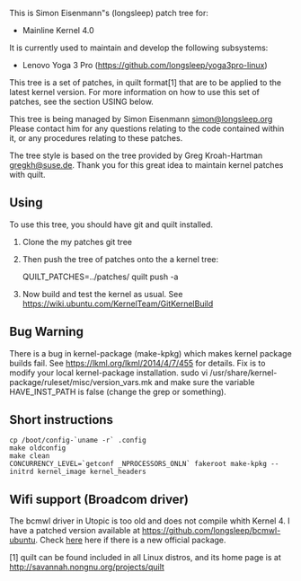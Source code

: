 This is Simon Eisenmann"s (longsleep) patch tree for:
  - Mainline Kernel 4.0

It is currently used to maintain and develop the following subsystems:
  - Lenovo Yoga 3 Pro (https://github.com/longsleep/yoga3pro-linux)

This tree is a set of patches, in quilt format[1] that are to be applied
to the latest kernel version.  For more information on how to use this
set of patches, see the section USING below.

This tree is being managed by Simon Eisenmann <simon@longsleep.org>
Please contact him for any questions relating to the code contained
within it, or any procedures relating to these patches.

The tree style is based on the tree provided by Greg Kroah-Hartman
<gregkh@suse.de>. Thank you for this great idea to maintain kernel
patches with quilt.

## Using

To use this tree, you should have git and quilt installed.

1. Clone the my patches git tree

2. Then push the tree of patches onto the a kernel tree:

	QUILT_PATCHES=../patches/ quilt push -a

3. Now build and test the kernel as usual. See https://wiki.ubuntu.com/KernelTeam/GitKernelBuild

## Bug Warning

  There is a bug in kernel-package (make-kpkg) which makes kernel package builds fail.
  See https://lkml.org/lkml/2014/4/7/455 for details. Fix is to modify your local
  kernel-package installation.
  sudo vi /usr/share/kernel-package/ruleset/misc/version_vars.mk
  and make sure the variable HAVE_INST_PATH is false (change the grep or something).

## Short instructions

	cp /boot/config-`uname -r` .config
	make oldconfig
	make clean
	CONCURRENCY_LEVEL=`getconf _NPROCESSORS_ONLN` fakeroot make-kpkg --initrd kernel_image kernel_headers

## Wifi support (Broadcom driver)

  The bcmwl driver in Utopic is too old and does not compile whith Kernel 4. I have a patched version available at https://github.com/longsleep/bcmwl-ubuntu. Check [here](https://bugs.launchpad.net/ubuntu/+source/bcmwl/+bug/1424676) here if there is a new official package.

[1] quilt can be found included in all Linux distros, and its home page
    is at http://savannah.nongnu.org/projects/quilt
